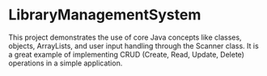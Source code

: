 # LibraryManagementSystem
This project demonstrates the use of core Java concepts like classes, objects, ArrayLists, and user input handling through the Scanner class. It is a great example of implementing CRUD (Create, Read, Update, Delete) operations in a simple application.
